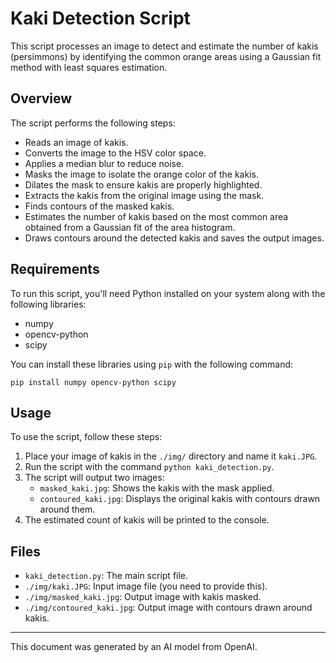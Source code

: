 # Kaki Detection Script

This script processes an image to detect and estimate the number of kakis (persimmons) by identifying the common orange areas using a Gaussian fit method with least squares estimation.

## Overview

The script performs the following steps:

- Reads an image of kakis.
- Converts the image to the HSV color space.
- Applies a median blur to reduce noise.
- Masks the image to isolate the orange color of the kakis.
- Dilates the mask to ensure kakis are properly highlighted.
- Extracts the kakis from the original image using the mask.
- Finds contours of the masked kakis.
- Estimates the number of kakis based on the most common area obtained from a Gaussian fit of the area histogram.
- Draws contours around the detected kakis and saves the output images.

## Requirements

To run this script, you'll need Python installed on your system along with the following libraries:

- numpy
- opencv-python
- scipy

You can install these libraries using `pip` with the following command:

``` Shell
pip install numpy opencv-python scipy
```

## Usage

To use the script, follow these steps:

1. Place your image of kakis in the `./img/` directory and name it `kaki.JPG`.
2. Run the script with the command `python kaki_detection.py`.
3. The script will output two images:
   - `masked_kaki.jpg`: Shows the kakis with the mask applied.
   - `contoured_kaki.jpg`: Displays the original kakis with contours drawn around them.
4. The estimated count of kakis will be printed to the console.

## Files

- `kaki_detection.py`: The main script file.
- `./img/kaki.JPG`: Input image file (you need to provide this).
- `./img/masked_kaki.jpg`: Output image with kakis masked.
- `./img/contoured_kaki.jpg`: Output image with contours drawn around kakis.

---

This document was generated by an AI model from OpenAI.
